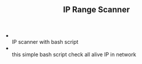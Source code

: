 <h2 style="text-align: center;"><strong>IP Range Scanner</strong></h2>
<p>&nbsp;</p>
<ul>
<li><br />IP scanner with bash script</li>
<li><br />this simple bash script check all alive IP in network</li>
</ul>
